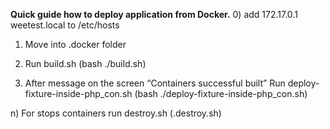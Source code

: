 **Quick guide how to deploy application from Docker.**
0) add 172.17.0.1 weetest.local to /etc/hosts


1. Move into .docker folder
2. Run build.sh (bash ./build.sh)

3. After message on the screen “Containers successful built”
Run deploy-fixture-inside-php_con.sh (bash ./deploy-fixture-inside-php_con.sh)


n) For stops containers run destroy.sh (.destroy.sh)